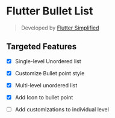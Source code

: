 # Flutter Bullet List
> Developed by [Flutter Simplified](https://www.instagram.com/flutter.simplified/)

## Targeted Features
- [x] Single-level Unordered list
- [x] Customize Bullet point style
- [x] Multi-level unordered list
- [x] Add Icon to bullet point
- [ ] Add customizations to individual level
 